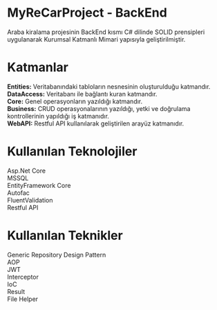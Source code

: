 # **MyReCarProject - BackEnd**
Araba kiralama projesinin BackEnd kısmı C# dilinde SOLID prensipleri uygulanarak Kurumsal Katmanlı Mimari yapısıyla geliştirilmiştir.

# Katmanlar
**Entities:** Veritabanındaki tabloların nesnesinin oluşturulduğu katmandır.<br>
**DataAccess:** Veritabanı ile bağlantı kuran katmandır.<br>
**Core:** Genel operasyonların yazıldığı katmandır.<br>
**Business:** CRUD operasyonalarının yazıldığı, yetki ve doğrulama kontrollerinin yapıldığı iş katmanıdır.<br>
**WebAPI:** Restful API kullanılarak geliştirilen arayüz katmanıdır.<br>

# Kullanılan Teknolojiler
Asp.Net Core<br>
MSSQL<br>
EntityFramework Core<br>
Autofac<br>
FluentValidation<br>
Restful API<br>

# Kullanılan Teknikler
Generic Repository Design Pattern<br>
AOP<br>
JWT<br>
Interceptor<br>
IoC<br>
Result<br>
File Helper<br>

